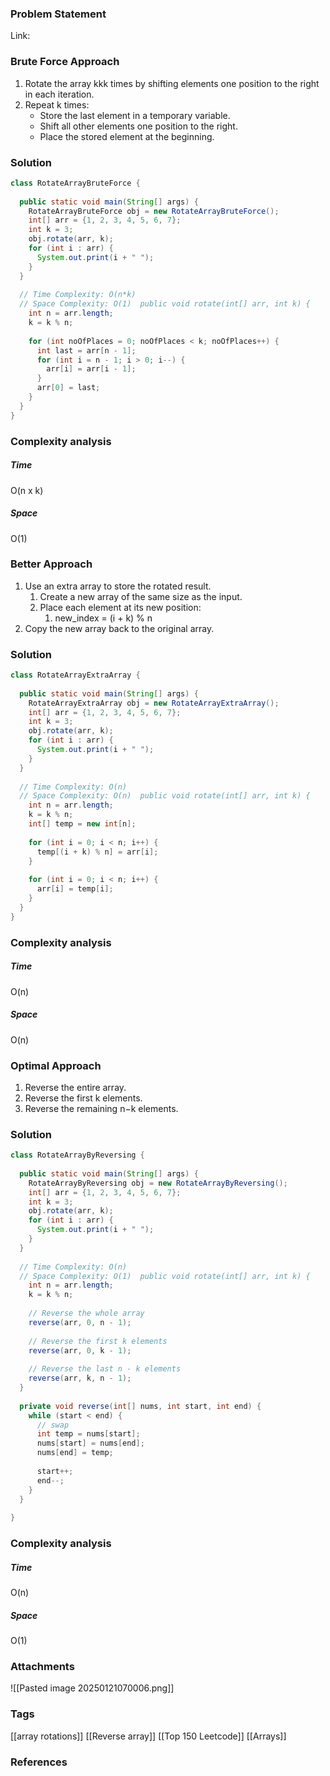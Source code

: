### Problem Statement

Link:

### Brute Force Approach
1. Rotate the array kkk times by shifting elements one position to the right in each iteration.
2. Repeat k times:
	- Store the last element in a temporary variable.
	- Shift all other elements one position to the right.
	- Place the stored element at the beginning.

### Solution
```java
class RotateArrayBruteForce {  
  
  public static void main(String[] args) {  
    RotateArrayBruteForce obj = new RotateArrayBruteForce();  
    int[] arr = {1, 2, 3, 4, 5, 6, 7};  
    int k = 3;  
    obj.rotate(arr, k);  
    for (int i : arr) {  
      System.out.print(i + " ");  
    }  
  }  
  
  // Time Complexity: O(n*k)  
  // Space Complexity: O(1)  public void rotate(int[] arr, int k) {  
    int n = arr.length;  
    k = k % n;  
  
    for (int noOfPlaces = 0; noOfPlaces < k; noOfPlaces++) {  
      int last = arr[n - 1];  
      for (int i = n - 1; i > 0; i--) {  
        arr[i] = arr[i - 1];  
      }  
      arr[0] = last;  
    }  
  }  
}
```

### Complexity analysis
##### Time
O(n x k)
##### Space
O(1)

### Better Approach
1. Use an extra array to store the rotated result.
	1. Create a new array of the same size as the input.
	2. Place each element at its new position: 
		1. new_index = (i + k) % n
2. Copy the new array back to the original array.

### Solution
```java
class RotateArrayExtraArray {  
  
  public static void main(String[] args) {  
    RotateArrayExtraArray obj = new RotateArrayExtraArray();  
    int[] arr = {1, 2, 3, 4, 5, 6, 7};  
    int k = 3;  
    obj.rotate(arr, k);  
    for (int i : arr) {  
      System.out.print(i + " ");  
    }  
  }  
  
  // Time Complexity: O(n)  
  // Space Complexity: O(n)  public void rotate(int[] arr, int k) {  
    int n = arr.length;  
    k = k % n;  
    int[] temp = new int[n];  
  
    for (int i = 0; i < n; i++) {  
      temp[(i + k) % n] = arr[i];  
    }  
  
    for (int i = 0; i < n; i++) {  
      arr[i] = temp[i];  
    }  
  }  
}
```

### Complexity analysis
##### Time
O(n)
##### Space
O(n)

### Optimal Approach
1. Reverse the entire array.
2. Reverse the first k elements.
3. Reverse the remaining n−k elements.

### Solution
```java
class RotateArrayByReversing {  
  
  public static void main(String[] args) {  
    RotateArrayByReversing obj = new RotateArrayByReversing();  
    int[] arr = {1, 2, 3, 4, 5, 6, 7};  
    int k = 3;  
    obj.rotate(arr, k);  
    for (int i : arr) {  
      System.out.print(i + " ");  
    }  
  }  
  
  // Time Complexity: O(n)  
  // Space Complexity: O(1)  public void rotate(int[] arr, int k) {  
    int n = arr.length;  
    k = k % n;  
  
    // Reverse the whole array  
    reverse(arr, 0, n - 1);  
  
    // Reverse the first k elements  
    reverse(arr, 0, k - 1);  
  
    // Reverse the last n - k elements  
    reverse(arr, k, n - 1);  
  }  
  
  private void reverse(int[] nums, int start, int end) {  
    while (start < end) {  
	  // swap
      int temp = nums[start];  
      nums[start] = nums[end];  
      nums[end] = temp;  
  
      start++;  
      end--;  
    }  
  }  
  
}
```

### Complexity analysis
##### Time
O(n)

##### Space
O(1)

### Attachments
![[Pasted image 20250121070006.png]]

### Tags
[[array rotations]]
[[Reverse array]]
[[Top 150 Leetcode]]
[[Arrays]]

### References